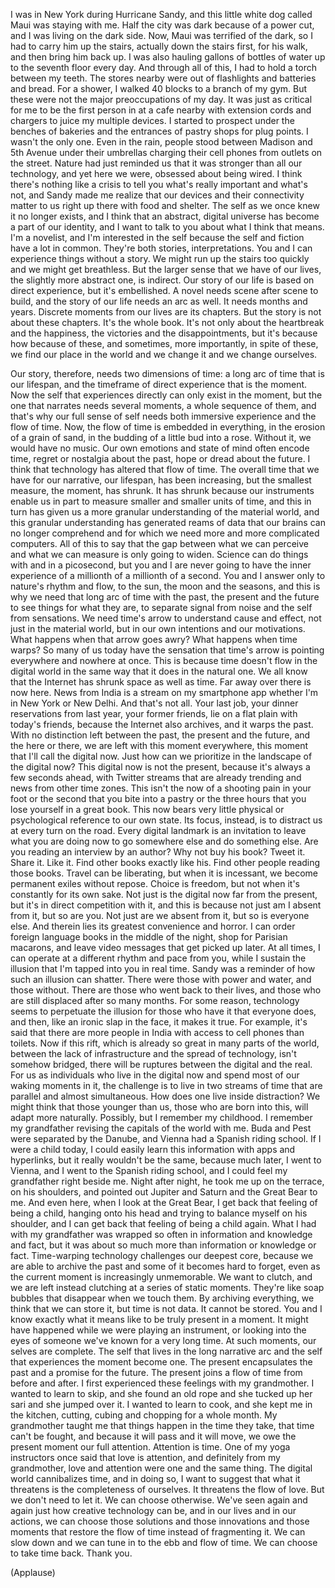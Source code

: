 
I was in New York during Hurricane Sandy,
and this little white dog called Maui
was staying with me.
Half the city was dark because of a power cut,
and I was living on the dark side.
Now, Maui was terrified of the dark,
so I had to carry him up the stairs,
actually down the stairs first, for his walk,
and then bring him back up.
I was also hauling gallons of bottles of water
up to the seventh floor every day.
And through all of this,
I had to hold a torch between my teeth.
The stores nearby were out of flashlights
and batteries and bread.
For a shower, I walked 40 blocks
to a branch of my gym.
But these were not the major preoccupations of my day.
It was just as critical for me to be the first person in
at a cafe nearby with extension cords and chargers
to juice my multiple devices.
I started to prospect under the benches of bakeries
and the entrances of pastry shops for plug points.
I wasn&#39;t the only one.
Even in the rain, people stood between Madison and 5th Avenue
under their umbrellas charging their cell phones
from outlets on the street.
Nature had just reminded us
that it was stronger than all our technology,
and yet here we were, obsessed about being wired.
I think there&#39;s nothing like a crisis
to tell you what&#39;s really important and what&#39;s not,
and Sandy made me realize that our devices
and their connectivity matter to us
right up there with food and shelter.
The self as we once knew it no longer exists,
and I think that an abstract, digital universe
has become a part of our identity,
and I want to talk to you about what I think that means.
I&#39;m a novelist, and I&#39;m interested in the self
because the self and fiction have a lot in common.
They&#39;re both stories, interpretations.
You and I can experience things without a story.
We might run up the stairs too quickly
and we might get breathless.
But the larger sense that we have of our lives,
the slightly more abstract one, is indirect.
Our story of our life is based on direct experience,
but it&#39;s embellished.
A novel needs scene after scene to build,
and the story of our life needs an arc as well.
It needs months and years.
Discrete moments from our lives are its chapters.
But the story is not about these chapters.
It&#39;s the whole book.
It&#39;s not only about the heartbreak and the happiness,
the victories and the disappointments,
but it&#39;s because how because of these,
and sometimes, more importantly, in spite of these,
we find our place in the world
and we change it and we change ourselves.

Our story, therefore, needs two dimensions of time:
a long arc of time that is our lifespan,
and the timeframe of direct experience
that is the moment.
Now the self that experiences directly
can only exist in the moment,
but the one that narrates needs several moments,
a whole sequence of them,
and that&#39;s why our full sense of self
needs both immersive experience
and the flow of time.
Now, the flow of time is embedded in everything,
in the erosion of a grain of sand,
in the budding of a little bud into a rose.
Without it, we would have no music.
Our own emotions and state of mind
often encode time,
regret or nostalgia about the past,
hope or dread about the future.
I think that technology has altered that flow of time.
The overall time that we have for our narrative,
our lifespan, has been increasing,
but the smallest measure, the moment, has shrunk.
It has shrunk because our instruments enable us
in part to measure smaller and smaller units of time,
and this in turn has given us a more granular understanding
of the material world,
and this granular understanding
has generated reams of data
that our brains can no longer comprehend
and for which we need more and more complicated computers.
All of this to say that the gap
between what we can perceive and what we can measure
is only going to widen.
Science can do things with and in a picosecond,
but you and I are never going to have the inner experience
of a millionth of a millionth of a second.
You and I answer only to nature&#39;s rhythm and flow,
to the sun, the moon and the seasons,
and this is why we need that long arc of time
with the past, the present and the future
to see things for what they are,
to separate signal from noise
and the self from sensations.
We need time&#39;s arrow to understand cause and effect,
not just in the material world,
but in our own intentions and our motivations.
What happens when that arrow goes awry?
What happens when time warps?
So many of us today have the sensation
that time&#39;s arrow is pointing everywhere
and nowhere at once.
This is because time doesn&#39;t flow in the digital world
in the same way that it does in the natural one.
We all know that the Internet has shrunk space
as well as time.
Far away over there is now here.
News from India is a stream on my smartphone app
whether I&#39;m in New York or New Delhi.
And that&#39;s not all.
Your last job, your dinner reservations from last year,
your former friends, lie on a flat plain with today&#39;s friends,
because the Internet also archives,
and it warps the past.
With no distinction left between the past,
the present and the future, and the here or there,
we are left with this moment everywhere,
this moment that I&#39;ll call the digital now.
Just how can we prioritize
in the landscape of the digital now?
This digital now is not the present,
because it&#39;s always a few seconds ahead,
with Twitter streams that are already trending
and news from other time zones.
This isn&#39;t the now of a shooting pain in your foot
or the second that you bite into a pastry
or the three hours that you lose yourself in a great book.
This now bears very little physical
or psychological reference to our own state.
Its focus, instead, is to distract us
at every turn on the road.
Every digital landmark is an invitation
to leave what you are doing now to go somewhere else
and do something else.
Are you reading an interview by an author?
Why not buy his book? Tweet it. Share it.
Like it. Find other books exactly like his.
Find other people reading those books.
Travel can be liberating,
but when it is incessant, we become
permanent exiles without repose.
Choice is freedom, but not when it&#39;s constantly
for its own sake.
Not just is the digital now far from the present,
but it&#39;s in direct competition with it,
and this is because not just am I absent from it,
but so are you.
Not just are we absent from it, but so is everyone else.
And therein lies its greatest convenience and horror.
I can order foreign language books in the middle of the night,
shop for Parisian macarons,
and leave video messages that get picked up later.
At all times, I can operate
at a different rhythm and pace from you,
while I sustain the illusion
that I&#39;m tapped into you in real time.
Sandy was a reminder
of how such an illusion can shatter.
There were those with power and water,
and those without.
There are those who went back to their lives,
and those who are still displaced
after so many months.
For some reason, technology seems to perpetuate
the illusion for those who have it that everyone does,
and then, like an ironic slap in the face,
it makes it true.
For example, it&#39;s said that there are more people
in India with access to cell phones than toilets.
Now if this rift, which is already so great
in many parts of the world,
between the lack of infrastructure and the spread of technology,
isn&#39;t somehow bridged,
there will be ruptures between the digital
and the real.
For us as individuals who live in the digital now
and spend most of our waking moments in it,
the challenge is to live in two streams of time
that are parallel and almost simultaneous.
How does one live inside distraction?
We might think that those younger than us,
those who are born into this, will adapt more naturally.
Possibly, but I remember my childhood.
I remember my grandfather revising
the capitals of the world with me.
Buda and Pest were separated by the Danube,
and Vienna had a Spanish riding school.
If I were a child today, I could easily learn this information
with apps and hyperlinks,
but it really wouldn&#39;t be the same,
because much later, I went to Vienna,
and I went to the Spanish riding school,
and I could feel my grandfather right beside me.
Night after night, he took me up on the terrace,
on his shoulders, and pointed out Jupiter
and Saturn and the Great Bear to me.
And even here, when I look at the Great Bear,
I get back that feeling of being a child,
hanging onto his head and trying to balance myself
on his shoulder,
and I can get back that feeling of being a child again.
What I had with my grandfather was wrapped
so often in information and knowledge and fact,
but it was about so much more
than information or knowledge or fact.
Time-warping technology challenges
our deepest core,
because we are able to archive the past
and some of it becomes hard to forget,
even as the current moment
is increasingly unmemorable.
We want to clutch, and we are left instead
clutching at a series of static moments.
They&#39;re like soap bubbles that disappear when we touch them.
By archiving everything, we think that we can store it,
but time is not data.
It cannot be stored.
You and I know exactly what it means like
to be truly present in a moment.
It might have happened while we were
playing an instrument,
or looking into the eyes of someone we&#39;ve known
for a very long time.
At such moments, our selves are complete.
The self that lives in the long narrative arc
and the self that experiences the moment
become one.
The present encapsulates the past
and a promise for the future.
The present joins a flow of time
from before and after.
I first experienced these feelings with my grandmother.
I wanted to learn to skip, and she found an old rope
and she tucked up her sari
and she jumped over it.
I wanted to learn to cook, and she kept me in the kitchen,
cutting, cubing and chopping for a whole month.
My grandmother taught me that things happen
in the time they take, that time can&#39;t be fought,
and because it will pass and it will move,
we owe the present moment our full attention.
Attention is time.
One of my yoga instructors once said
that love is attention,
and definitely from my grandmother,
love and attention were one and the same thing.
The digital world cannibalizes time,
and in doing so, I want to suggest
that what it threatens
is the completeness of ourselves.
It threatens the flow of love.
But we don&#39;t need to let it.
We can choose otherwise.
We&#39;ve seen again and again
just how creative technology can be,
and in our lives and in our actions,
we can choose those solutions and those innovations
and those moments that restore the flow of time
instead of fragmenting it.
We can slow down and we can tune in
to the ebb and flow of time.
We can choose to take time back.
Thank you.

(Applause)


